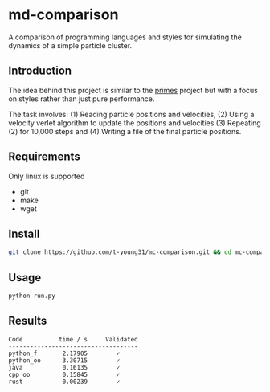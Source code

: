 # md-comparison
A comparison of programming languages and styles for simulating the dynamics of 
a simple particle cluster.


## Introduction

The idea behind this project is similar to the [primes](https://github.com/PlummersSoftwareLLC/Primes)
project but with a focus on styles rather than just pure performance.

The task involves: (1) Reading particle positions and velocities, (2) Using a 
velocity verlet algorithm to update the positions and velocities (3) Repeating
(2) for 10,000 steps and (4) Writing a file of the final particle positions.


## Requirements
Only linux is supported

* git
* make
* wget


## Install 

```bash
git clone https://github.com/t-young31/mc-comparison.git && cd mc-comparison && make
```

## Usage

```bash
python run.py
```

## Results

```
Code          time / s     Validated
------------------------------------
python_f       2.17905        ✓              
python_oo      3.30715        ✓              
java           0.16135        ✓              
cpp_oo         0.15845        ✓    
rust           0.00239        ✓      
```

